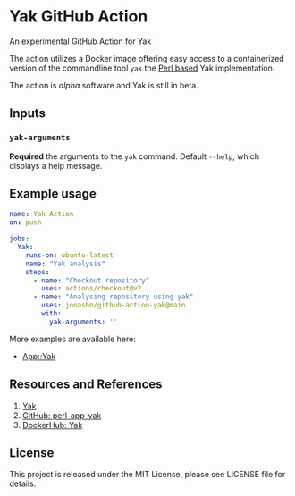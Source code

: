 # Yak GitHub Action

An experimental GitHub Action for Yak

The action utilizes a Docker image offering easy access to a containerized version of the commandline tool `yak` the [Perl based](https://github.com/jonasbn/perl-app-yak) Yak implementation.

The action is _alpha_ software and Yak is still in beta.

## Inputs

### `yak-arguments`

**Required** the arguments to the `yak` command. Default `--help`, which displays a help message.

## Example usage

```yaml
name: Yak Action
on: push

jobs:
  Yak:
    runs-on: ubuntu-latest
    name: "Yak analysis"
    steps:
      - name: "Checkout repository"
        uses: actions/checkout@v2
      - name: "Analysing repository using yak"
        uses: jonasbn/github-action-yak@main
        with:
          yak-arguments: ''
```

More examples are available here:

- [App::Yak](https://github.com/jonasbn/perl-app-yak)

## Resources and References

1. [Yak](https://jonasbn.github.io/yak)
1. [GitHub: perl-app-yak](https://github.com/jonasbn/perl-app-yak)
1. [DockerHub: Yak](https://hub.docker.com/repository/docker/jonasbn/yak)

## License

This project is released under the MIT License, please see LICENSE file for details.
